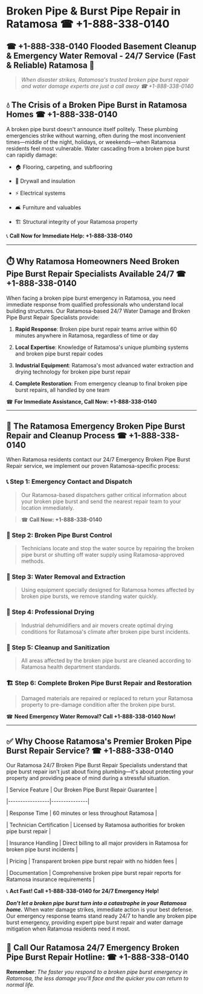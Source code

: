 # Broken Pipe & Burst Pipe Repair in Ratamosa ☎ +1-888-338-0140  
## ☎ +1-888-338-0140 Flooded Basement Cleanup & Emergency Water Removal - 24/7 Service (Fast & Reliable) Ratamosa 🚨  

> *When disaster strikes, Ratamosa's trusted broken pipe burst repair and water damage experts are just a call away ☎ +1-888-338-0140*  

## 💧 The Crisis of a Broken Pipe Burst in Ratamosa Homes ☎ +1-888-338-0140  

A broken pipe burst doesn't announce itself politely. These plumbing emergencies strike without warning, often during the most inconvenient times—middle of the night, holidays, or weekends—when Ratamosa residents feel most vulnerable. Water cascading from a broken pipe burst can rapidly damage:  

* 🏠 Flooring, carpeting, and subflooring  
* 🧱 Drywall and insulation  
* ⚡ Electrical systems  
* 🛋️ Furniture and valuables  
* 🏗️ Structural integrity of your Ratamosa property  

📞 **Call Now for Immediate Help: +1-888-338-0140**  

---  

## ⏱️ Why Ratamosa Homeowners Need Broken Pipe Burst Repair Specialists Available 24/7 ☎ +1-888-338-0140  

When facing a broken pipe burst emergency in Ratamosa, you need immediate response from qualified professionals who understand local building structures. Our Ratamosa-based 24/7 Water Damage and Broken Pipe Burst Repair Specialists provide:  

1. **Rapid Response**: Broken pipe burst repair teams arrive within 60 minutes anywhere in Ratamosa, regardless of time or day  
2. **Local Expertise**: Knowledge of Ratamosa's unique plumbing systems and broken pipe burst repair codes  
3. **Industrial Equipment**: Ratamosa's most advanced water extraction and drying technology for broken pipe burst repair  
4. **Complete Restoration**: From emergency cleanup to final broken pipe burst repairs, all handled by one team  

☎ **For Immediate Assistance, Call Now: +1-888-338-0140**  

---  

## 🔧 The Ratamosa Emergency Broken Pipe Burst Repair and Cleanup Process ☎ +1-888-338-0140  

When Ratamosa residents contact our 24/7 Emergency Broken Pipe Burst Repair service, we implement our proven Ratamosa-specific process:  

### 📞 Step 1: Emergency Contact and Dispatch  
> Our Ratamosa-based dispatchers gather critical information about your broken pipe burst and send the nearest repair team to your location immediately.  
> ☎ **Call Now: +1-888-338-0140**  

### 🚿 Step 2: Broken Pipe Burst Control  
> Technicians locate and stop the water source by repairing the broken pipe burst or shutting off water supply using Ratamosa-approved methods.  

### 🌊 Step 3: Water Removal and Extraction  
> Using equipment specially designed for Ratamosa homes affected by broken pipe bursts, we remove standing water quickly.  

### 💨 Step 4: Professional Drying  
> Industrial dehumidifiers and air movers create optimal drying conditions for Ratamosa's climate after broken pipe burst incidents.  

### 🧼 Step 5: Cleanup and Sanitization  
> All areas affected by the broken pipe burst are cleaned according to Ratamosa health department standards.  

### 🏗️ Step 6: Complete Broken Pipe Burst Repair and Restoration  
> Damaged materials are repaired or replaced to return your Ratamosa property to pre-damage condition after the broken pipe burst.  

☎ **Need Emergency Water Removal? Call +1-888-338-0140 Now!**  

---  

## ✅ Why Choose Ratamosa's Premier Broken Pipe Burst Repair Service? ☎ +1-888-338-0140  

Our Ratamosa 24/7 Broken Pipe Burst Repair Specialists understand that pipe burst repair isn't just about fixing plumbing—it's about protecting your property and providing peace of mind during a stressful situation.  

| Service Feature | Our Broken Pipe Burst Repair Guarantee |  
|-----------------|---------------|  
| Response Time | 60 minutes or less throughout Ratamosa |  
| Technician Certification | Licensed by Ratamosa authorities for broken pipe burst repair |  
| Insurance Handling | Direct billing to all major providers in Ratamosa for broken pipe burst incidents |  
| Pricing | Transparent broken pipe burst repair with no hidden fees |  
| Documentation | Comprehensive broken pipe burst repair reports for Ratamosa insurance requirements |  

📞 **Act Fast! Call +1-888-338-0140 for 24/7 Emergency Help!**  

***Don't let a broken pipe burst turn into a catastrophe in your Ratamosa home.*** When water damage strikes, immediate action is your best defense. Our emergency response teams stand ready 24/7 to handle any broken pipe burst emergency, providing expert pipe burst repair and water damage mitigation when Ratamosa residents need it most.  

## 📱 Call Our Ratamosa 24/7 Emergency Broken Pipe Burst Repair Hotline: ☎ +1-888-338-0140  

**Remember**: *The faster you respond to a broken pipe burst emergency in Ratamosa, the less damage you'll face and the quicker you can return to normal life.*